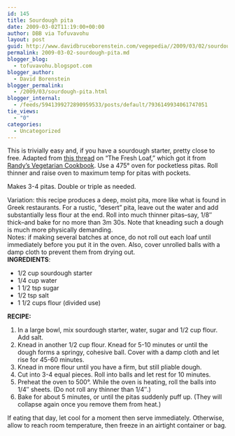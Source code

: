 ```yaml
---
id: 145
title: Sourdough pita
date: 2009-03-02T11:19:00+00:00
author: DBB via Tofuvavohu
layout: post
guid: http://www.davidbruceborenstein.com/vegepedia//2009/03/02/sourdough-pita/
permalink: 2009-03-02-sourdough-pita.md
blogger_blog:
  - tofuvavohu.blogspot.com
blogger_author:
  - David Borenstein
blogger_permalink:
  - /2009/03/sourdough-pita.html
blogger_internal:
  - /feeds/5941399272890959533/posts/default/7936149934061747051
tie_views:
  - "0"
categories:
  - Uncategorized
---
```

This is trivially easy and, if you have a sourdough starter, pretty close to free. Adapted from [this thread](http://www.thefreshloaf.com/node/3944/pita-help) on &#8220;The Fresh Loaf,&#8221; which got it from [Randy&#8217;s Vegetarian Cookbook](http://www.nanday.com/cookbook/45.php). Use a 475° oven for pocketless pitas. Roll thinner and raise oven to maximum temp for pitas with pockets.

Makes 3-4 pitas. Double or triple as needed.

<div>
  Variation: this recipe produces a deep, moist pita, more like what is found in Greek restaurants. For a rustic, &#8220;desert&#8221; pita, leave out the water and add substantially less flour at the end. Roll into much thinner pitas&#8211;say, 1/8&#8243; thick&#8211;and bake for no more than 3m 30s. Note that kneading such a dough is much more physically demanding.
</div>

<div>
</div>

<div>
  Notes: if making several batches at once, do not roll out each loaf until immediately before you put it in the oven. Also, cover unrolled balls with a damp cloth to prevent them from drying out.
</div>

<div>
</div>

<div>
  <span style="font-weight: bold;">INGREDIENTS</span>:

<ul>
  <li>
    1/2 cup sourdough starter
  </li>
  <li>
    1/4 cup water
  </li>
  <li>
    1 1/2 tsp sugar
  </li>
  <li>
    1/2 tsp salt
  </li>
  <li>
    1 1/2 cups flour (divided use)
  </li>
</ul>

<p>
  <span style="font-weight: bold;">RECIPE:<br /></span>

<ol>
  <li>
    In a large bowl, mix sourdough starter, water, sugar and 1/2 cup flour. Add salt.
  </li>
  <li>
    Knead in another 1/2 cup flour. Knead for 5-10 minutes or until the dough forms a springy, cohesive ball. Cover with a damp cloth and let rise for 45-60 minutes.
  </li>
  <li>
    Knead in more flour until you have a firm, but still pliable dough.
  </li>
  <li>
    Cut into 3-4 equal pieces. Roll into balls and let rest for 10 minutes.
  </li>
  <li>
    Preheat the oven to 500°. While the oven is heating, roll the balls into 1/4&#8243; sheets. (Do not roll any thinner than 1/4&#8243;.)
  </li>
  <li>
    Bake for about 5 minutes, or until the pitas suddenly puff up. (They will collapse again once you remove them from heat.)
  </li>
</ol>

<p>
      If eating that day, let cool for a moment then serve immediately. Otherwise, allow to reach room temperature, then freeze in an airtight container or bag.
    </p></div>
